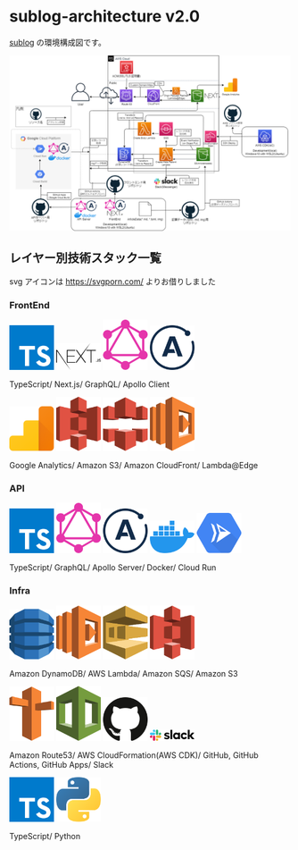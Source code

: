 # sublog-architecture v2.0

[sublog](https://github.com/fijixxx/sublog) の環境構成図です。

![v2.0環境構成図](sublog-architecture-v2.05.png)

## レイヤー別技術スタック一覧

svg アイコンは https://svgporn.com/ よりお借りしました

### **FrontEnd**

<div>
 <img src="assets/typescript-icon.svg" width="80">
 <img src="assets/nextjs.svg" width="80">
 <img src="assets/graphql.svg" width="80">
 <img src="assets/apollostack.svg" width="80">
</div>
 <p>TypeScript/ Next.js/ GraphQL/ Apollo Client</p>

<div>
 <img src="assets/google-analytics.svg" width="80">
 <img src="assets/aws-s3.svg" width="80">
 <img src="assets/aws-cloudfront.svg" width="80">
 <img src="assets/aws-lambda.svg" width="80">
</div>
 <p>Google Analytics/ Amazon S3/ Amazon CloudFront/ Lambda@Edge</p>

### **API**

<div>
 <img src="assets/typescript-icon.svg" width="80">
 <img src="assets/graphql.svg" width="80">
 <img src="assets/apollostack.svg" width="80">
 <img src="assets/docker-icon.svg" width="80">
 <img src="assets/google-cloud-run.svg" width="80">
</div>
 <p>TypeScript/ GraphQL/ Apollo Server/ Docker/ Cloud Run</p>

### **Infra**

<div>
 <img src="assets/aws-dynamodb.svg" width="80">
 <img src="assets/aws-lambda.svg" width="80">
 <img src="assets/aws-sqs.svg" width="80">
 <img src="assets/aws-s3.svg" width="80">
</div>
<p>Amazon DynamoDB/ AWS Lambda/ Amazon SQS/ Amazon S3</p>

<div>
 <img src="assets/aws-route53.svg" width="80">
 <img src="assets/aws-cloudformation.svg" width="80">
 <img src="assets/github-icon.svg" width="80">
 <img src="assets/slack.svg" width="80">
</div>
<p>Amazon Route53/ AWS CloudFormation(AWS CDK)/ GitHub, GitHub Actions, GitHub Apps/ Slack</p>

<div>
 <img src="assets/typescript-icon.svg" width="80">
 <img src="assets/python.svg" width="80">
</div>
<p>TypeScript/ Python</p>
